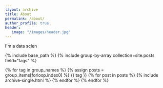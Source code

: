 ```yaml
---
layout: archive
title: About
permalink: /about/
author_profile: true
header:
   image: "/images/header.jpg"
---
```


I'm a data scien

{% include base_path %} 
{% include group-by-array collection=site.posts field="tags" %}

{% for tag in group_names %} 
    {% assign posts = group_items[forloop.index0] %}
{{ tag }}
    {% for post in posts %} 
        {% include archive-single.html %} 
    {% endfor %}
{% endfor %}